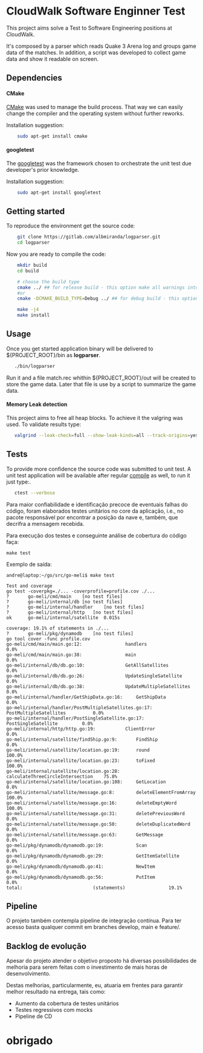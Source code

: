 # CloudWalk Software Enginner Test

This project aims solve a Test to Software Engineering positions at CloudWalk.

It's composed by a parser which reads Quake 3 Arena log and groups game data of the matches.
In addition, a script was developed to collect game data and show it readable on screen.

## Dependencies

#### CMake 
[CMake](https://cmake.org/) was used to manage the build process. That way we can easily change the compiler and the operating system without further reworks.

Installation suggestion:
```bash
    sudo apt-get install cmake
```

#### googletest
The [googletest](https://github.com/google/googletest) was the framework chosen to orchestrate the unit test due developer's prior knowledge.

Installation suggestion:
```bash
    sudo apt-get install googletest
```

## Getting started

To reproduce the environment get the source code:
```bash
    git clone https://gitlab.com/albmiranda/logparser.git
    cd logparser
```

Now you are ready to compile the code:
```bash
    mkdir build
    cd build

    # choose the build type
    cmake ../ ## for release build - this option make all warnings into errors and turns on all optimizations
    #or
    cmake -DCMAKE_BUILD_TYPE=Debug ../ ## for debug build - this options shows debug information on compile time and include symbols into the binary.

    make -j4
    make install
```

## Usage
Once you get started application binary will be delivered to \${PROJECT_ROOT}/bin as **logparser**.
```bash
   ./bin/logparser
```
Run it and a file match.rec whithin \${PROJECT_ROOT}/out will be created to store the game data. Later that file is use by a script to summarize the game data.

#### Memory Leak detection

This project aims to free all heap blocks. To achieve it the valgring was used. To validate results type:
```bash
   valgrind --leak-check=full --show-leak-kinds=all --track-origins=yes --verbose ./bin/logparser
```

## Tests

To provide more confidence the source code was submitted to unit test.
A unit test application will be available after regular [compile](#getting-started) as well, to run it just type:.
```bash
   ctest --verbose
```

Para maior confiabilidade e identificação precoce de eventuais falhas do código, foram elaborados testes unitários no core da aplicação, i.e., no pacote responsável por encontrar a posição da nave e, também, que decrifra a mensagem recebida.

Para execução dos testes e conseguinte análise de cobertura do código faça:
```shell
make test
```

Exemplo de saída:
```
andre@laptop:~/go/src/go-meli$ make test

Test and coverage
go test -coverpkg=./... -coverprofile=profile.cov ./...
?   	go-meli/cmd/main	[no test files]
?   	go-meli/internal/db	[no test files]
?   	go-meli/internal/handler	[no test files]
?   	go-meli/internal/http	[no test files]
ok  	go-meli/internal/satellite	0.015s	

coverage: 19.1% of statements in ./...
?   	go-meli/pkg/dynamodb	[no test files]
go tool cover -func profile.cov
go-meli/cmd/main/main.go:12:				handlers				0.0%
go-meli/cmd/main/main.go:38:				main					0.0%
go-meli/internal/db/db.go:10:				GetAllSatellites			0.0%
go-meli/internal/db/db.go:26:				UpdateSingleSatellite			0.0%
go-meli/internal/db/db.go:38:				UpdateMultipleSatellites		0.0%
go-meli/internal/handler/GetShipData.go:16:		GetShipData				0.0%
go-meli/internal/handler/PostMultipleSatellites.go:17:	PostMultipleSatellites			0.0%
go-meli/internal/handler/PostSingleSatellite.go:17:	PostSingleSatellite			0.0%
go-meli/internal/http/http.go:19:			ClientError				0.0%
go-meli/internal/satellite/findShip.go:9:		FindShip				0.0%
go-meli/internal/satellite/location.go:19:		round					100.0%
go-meli/internal/satellite/location.go:23:		toFixed					100.0%
go-meli/internal/satellite/location.go:28:		calculateThreeCircleIntersection	75.8%
go-meli/internal/satellite/location.go:108:		GetLocation				0.0%
go-meli/internal/satellite/message.go:8:		deleteElementFromArray			100.0%
go-meli/internal/satellite/message.go:16:		deleteEmptyWord				100.0%
go-meli/internal/satellite/message.go:31:		deletePreviousWord			0.0%
go-meli/internal/satellite/message.go:50:		deleteDuplicatedWord			0.0%
go-meli/internal/satellite/message.go:63:		GetMessage				0.0%
go-meli/pkg/dynamodb/dynamodb.go:19:			Scan					0.0%
go-meli/pkg/dynamodb/dynamodb.go:29:			GetItemSatellite			0.0%
go-meli/pkg/dynamodb/dynamodb.go:41:			NewItem					0.0%
go-meli/pkg/dynamodb/dynamodb.go:56:			PutItem					0.0%
total:							(statements)				19.1%
```

## Pipeline 

O projeto também contempla pipeline de integração contínua. Para ter acesso basta qualquer commit em branches develop, main e feature/.

## Backlog de evolução

Apesar do projeto atender o objetivo proposto há diversas possibilidades de melhoria para serem feitas com o investimento de mais horas de desenvolvimento.

Destas melhorias, particularmente, eu, atuaria em frentes para garantir melhor resultado na entrega, tais como:
* Aumento da cobertura de testes unitários
* Testes regressivos com mocks
* Pipeline de CD



# obrigado


